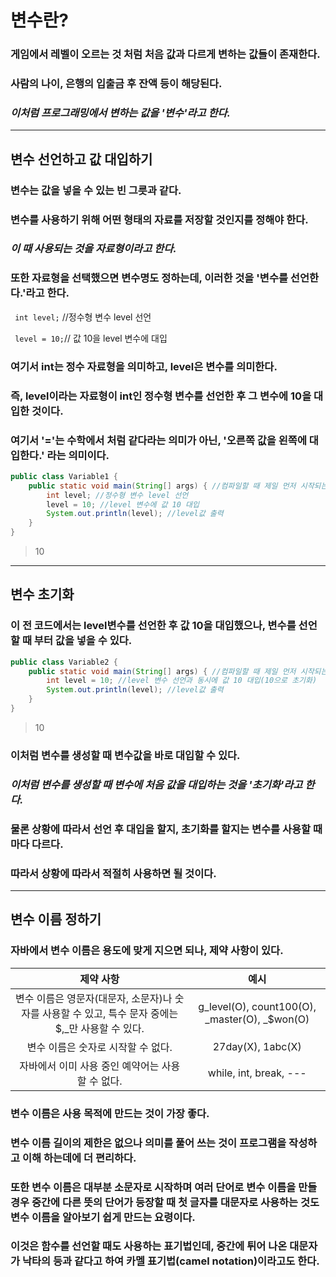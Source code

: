 # 변수란?
### 게임에서 레벨이 오르는 것 처럼 처음 값과 다르게 변하는 값들이 존재한다.
### 사람의 나이, 은행의 입출금 후 잔액 등이 해당된다.
### _이처럼 프로그래밍에서 변하는 값을 '변수'라고 한다._
---
## 변수 선언하고 값 대입하기
### 변수는 값을 넣을 수 있는 빈 그릇과 같다.
### 변수를 사용하기 위해 어떤 형태의 자료를 저장할 것인지를 정해야 한다.
### _이 때 사용되는 것을 자료형이라고 한다._
### 또한 자료형을 선택했으면 변수명도 정하는데, 이러한 것을 '변수를 선언한다.'라고 한다.
` int level;` //정수형 변수 level 선언

` level = 10;`// 값 10을 level 변수에 대입
### 여기서 int는 정수 자료형을 의미하고, level은 변수를 의미한다.
### 즉, level이라는 자료형이 int인 정수형 변수를 선언한 후 그 변수에 10을 대입한 것이다.
### 여기서 '='는 수학에서 처럼 같다라는 의미가 아닌, '오른쪽 값을 왼쪽에 대입한다.' 라는 의미이다.
```java
public class Variable1 {
    public static void main(String[] args) { //컴파일할 때 제일 먼저 시작되는 부분
        int level; //정수형 변수 level 선언
        level = 10; //level 변수에 값 10 대입
        System.out.println(level); //level값 출력
    }
}
```
> 10
---
## 변수 초기화
### 이 전 코드에서는 level변수를 선언한 후 값 10을 대입했으나, 변수를 선언할 때 부터 값을 넣을 수 있다.
```java
public class Variable2 {
    public static void main(String[] args) { //컴파일할 때 제일 먼저 시작되는 부분
        int level = 10; //level 변수 선언과 동시에 값 10 대입(10으로 초기화)
        System.out.println(level); //level값 출력
    }
}
```
> 10
### 이처럼 변수를 생성할 때 변수값을 바로 대입할 수 있다.
### _이처럼 변수를 생성할 때 변수에 처음 값을 대입하는 것을 '초기화'라고 한다._
### 물론 상황에 따라서 선언 후 대입을 할지, 초기화를 할지는 변수를 사용할 때마다 다르다.
### 따라서 상황에 따라서 적절히 사용하면 될 것이다.
---
## 변수 이름 정하기
### 자바에서 변수 이름은 용도에 맞게 지으면 되나, 제약 사항이 있다.
|제약 사항|예시|
|:---:|:---:|
|변수 이름은 영문자(대문자, 소문자)나 숫자를 사용할 수 있고, 특수 문자 중에는$,_만 사용할 수 있다. |g_level(O), count100(O), _master(O), _$won(O)|
|변수 이름은 숫자로 시작할 수 없다.|27day(X), 1abc(X)|
|자바에서 이미 사용 중인 예약어는 사용할 수 없다.|while, int, break, ---|
### 변수 이름은 사용 목적에 만드는 것이 가장 좋다.
### 변수 이름 길이의 제한은 없으나 의미를 풀어 쓰는 것이 프로그램을 작성하고 이해 하는데에 더 편리하다.
### 또한 변수 이름은 대부분 소문자로 시작하며 여러 단어로 변수 이름을 만들 경우 중간에 다른 뜻의 단어가 등장할 때 첫 글자를 대문자로 사용하는 것도 변수 이름을 알아보기 쉽게 만드는 요령이다.
### 이것은 함수를 선언할 때도 사용하는 표기법인데, 중간에 튀어 나온 대문자가 낙타의 등과 같다고 하여 카멜 표기법(camel notation)이라고도 한다.